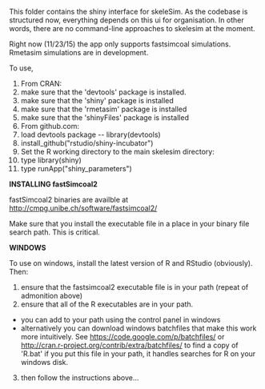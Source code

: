 This folder contains the shiny interface for skeleSim.  As the codebase is structured now, everything depends on this ui for 
organisation. In other words, there are no command-line approaches to skelesim at the moment.

Right now (11/23/15) the app only supports  fastsimcoal simulations. Rmetasim simulations are in development.

To use,

1. From CRAN:
  1. make sure that the 'devtools' package is installed.
  2. make sure that the 'shiny' package is installed
  3. make sure that the 'rmetasim' package is installed
  4. make sure that the 'shinyFiles' package is installed
2. From github.com:
  1. load devtools package -- library(devtools)
  2. install_github("rstudio/shiny-incubator")
3. Set the R working directory to  the main skelesim directory:
  1. type library(shiny)
  2. type runApp("shiny_parameters")

**INSTALLING fastSimcoal2**

fastSimcoal2 binaries are availble at http://cmpg.unibe.ch/software/fastsimcoal2/

Make sure that you install the executable file in a place in your binary file search path.  This is critical.

**WINDOWS**

To use on windows, install the latest version of R and RStudio (obviously).  Then:

1. ensure that the fastsimcoal2 executable file is in your path (repeat of admonition above)
2. ensure that all of the R executables are in your path.
  * you can add to your path using the control panel in windows
  * alternatively you can download windows batchfiles that make this work more intuitively.  See https://code.google.com/p/batchfiles/ or http://cran.r-project.org/contrib/extra/batchfiles/ to find a copy of 'R.bat' if you put this file in your path, it handles searches for R on your windows disk.
3. then follow the instructions above...
